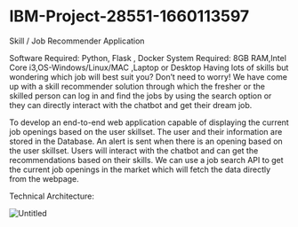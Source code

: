 # IBM-Project-28551-1660113597
Skill / Job Recommender Application

Software Required:
Python, Flask , Docker
System Required:
8GB RAM,Intel Core i3,OS-Windows/Linux/MAC ,Laptop or Desktop
Having lots of skills but wondering which job will best suit you? Don’t need to worry! We have come up with a skill recommender solution through which the fresher or the skilled person can log in and find the jobs by using the search option or they can directly interact with the chatbot and get their dream job.



To develop an end-to-end web application capable of displaying the current job openings based on the user skillset.  The user and their information are stored in the Database.  An alert is sent when there is an opening based on the user skillset. Users will interact with the chatbot and can get the recommendations based on their skills. We can use a job search API to get the current job openings in the market which will fetch the data directly from the webpage.

Technical Architecture:

![Untitled](https://user-images.githubusercontent.com/102756013/200507615-f53933ee-57a7-4ccc-9ef1-5390c5657428.png)
